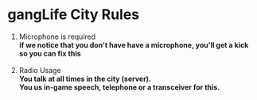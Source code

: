 # gangLife City Rules
<ol>
  <li>
      Microphone is required<br>
      <strong>
        if we notice that you don't have have a microphone, you'll get a kick so you can fix this
      </strong><br><br>
  </li>
  
  <li>
      Radio Usage<br>
      <strong>
        You talk at all times in the city (server).<br>
        You us in-game speech, telephone or a transceiver for this.
      </strong><br><br>
  </li>
</ol>

